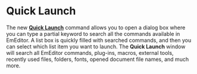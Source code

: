 # Quick Launch

The new **[Quick Launch](../cmd/tools/search_all_commands)** command allows you to open a dialog box where you can type a partial keyword to search all the commands available in EmEditor. A list box is quickly filled with searched commands, and then you can select which list item you want to launch. The **Quick Launch**
window will search all EmEditor commands, plug-ins, macros, external tools,
recently used files, folders, fonts, opened document file names, and much more.
